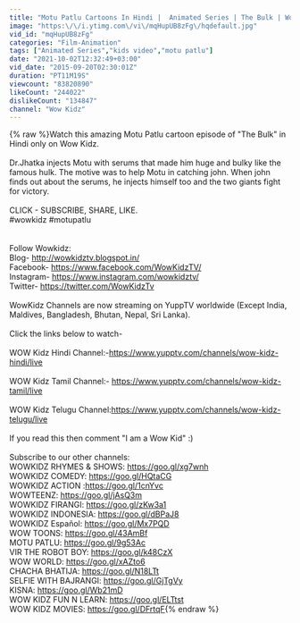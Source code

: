 ```yaml
---
title: "Motu Patlu Cartoons In Hindi |  Animated Series | The Bulk | Wow Kidz"
image: "https:\/\/i.ytimg.com\/vi\/mqHupUB8zFg\/hqdefault.jpg"
vid_id: "mqHupUB8zFg"
categories: "Film-Animation"
tags: ["Animated Series","kids video","motu patlu"]
date: "2021-10-02T12:32:49+03:00"
vid_date: "2015-09-20T02:30:01Z"
duration: "PT11M19S"
viewcount: "83820890"
likeCount: "244022"
dislikeCount: "134847"
channel: "Wow Kidz"
---
```

{% raw %}Watch this amazing Motu Patlu cartoon episode of &quot;The Bulk&quot;  in Hindi only on Wow Kidz.<br /> <br />Dr.Jhatka injects Motu with serums that made him huge and bulky like the famous hulk. The motive was to help Motu in catching john. When john finds out about the serums, he injects himself too and the two giants fight for victory. <br /><br />CLICK - SUBSCRIBE, SHARE, LIKE.<br />#wowkidz #motupatlu<br /><br /><br />Follow Wowkidz:<br />Blog- <a rel="nofollow" target="blank" href="http://wowkidztv.blogspot.in/">http://wowkidztv.blogspot.in/</a><br />Facebook- <a rel="nofollow" target="blank" href="https://www.facebook.com/WowKidzTV/">https://www.facebook.com/WowKidzTV/</a><br />Instagram- <a rel="nofollow" target="blank" href="https://www.instagram.com/wowkidztv/">https://www.instagram.com/wowkidztv/</a><br />Twitter- <a rel="nofollow" target="blank" href="https://twitter.com/WowKidzTv">https://twitter.com/WowKidzTv</a><br /><br />WowKidz Channels are now streaming on YuppTV worldwide  (Except India, Maldives, Bangladesh, Bhutan, Nepal, Sri Lanka).<br /><br />Click the links below to watch-<br /><br />WOW Kidz Hindi Channel:-<a rel="nofollow" target="blank" href="https://www.yupptv.com/channels/wow-kidz-hindi/live">https://www.yupptv.com/channels/wow-kidz-hindi/live</a><br /><br />WOW Kidz Tamil Channel:- <a rel="nofollow" target="blank" href="https://www.yupptv.com/channels/wow-kidz-tamil/live">https://www.yupptv.com/channels/wow-kidz-tamil/live</a><br /><br />WOW Kidz Telugu Channel:<a rel="nofollow" target="blank" href="https://www.yupptv.com/channels/wow-kidz-telugu/live">https://www.yupptv.com/channels/wow-kidz-telugu/live</a>    <br /><br />If you read this then comment &quot;I am a Wow Kid&quot; :)<br /><br />Subscribe to our other channels:<br />WOWKIDZ RHYMES &amp; SHOWS: <a rel="nofollow" target="blank" href="https://goo.gl/xg7wnh">https://goo.gl/xg7wnh</a><br />WOWKIDZ COMEDY: <a rel="nofollow" target="blank" href="https://goo.gl/HQtaCG">https://goo.gl/HQtaCG</a><br />WOWKIDZ ACTION :<a rel="nofollow" target="blank" href="https://goo.gl/1cnYvc">https://goo.gl/1cnYvc</a><br />WOWTEENZ: <a rel="nofollow" target="blank" href="https://goo.gl/jAsQ3m">https://goo.gl/jAsQ3m</a><br />WOWKIDZ FIRANGI: <a rel="nofollow" target="blank" href="https://goo.gl/zKw3a1">https://goo.gl/zKw3a1</a><br />WOWKIDZ INDONESIA: <a rel="nofollow" target="blank" href="https://goo.gl/dBPaJ8">https://goo.gl/dBPaJ8</a><br />WOWKIDZ Español: <a rel="nofollow" target="blank" href="https://goo.gl/Mx7PQD">https://goo.gl/Mx7PQD</a><br />WOW TOONS: <a rel="nofollow" target="blank" href="https://goo.gl/43AmBf">https://goo.gl/43AmBf</a><br />MOTU PATLU: <a rel="nofollow" target="blank" href="https://goo.gl/9g53Ac">https://goo.gl/9g53Ac</a><br />VIR THE ROBOT BOY: <a rel="nofollow" target="blank" href="https://goo.gl/k48CzX">https://goo.gl/k48CzX</a><br />WOW WORLD:  <a rel="nofollow" target="blank" href="https://goo.gl/xAZto6">https://goo.gl/xAZto6</a><br />CHACHA BHATIJA: <a rel="nofollow" target="blank" href="https://goo.gl/N18LTt">https://goo.gl/N18LTt</a><br />SELFIE WITH BAJRANGI: <a rel="nofollow" target="blank" href="https://goo.gl/GjTgVy">https://goo.gl/GjTgVy</a><br />KISNA: <a rel="nofollow" target="blank" href="https://goo.gl/Wb21mD">https://goo.gl/Wb21mD</a><br />WOW KIDZ FUN N LEARN: <a rel="nofollow" target="blank" href="https://goo.gl/ELTtst">https://goo.gl/ELTtst</a><br />WOW KIDZ MOVIES: <a rel="nofollow" target="blank" href="https://goo.gl/DFrtqF">https://goo.gl/DFrtqF</a>{% endraw %}
